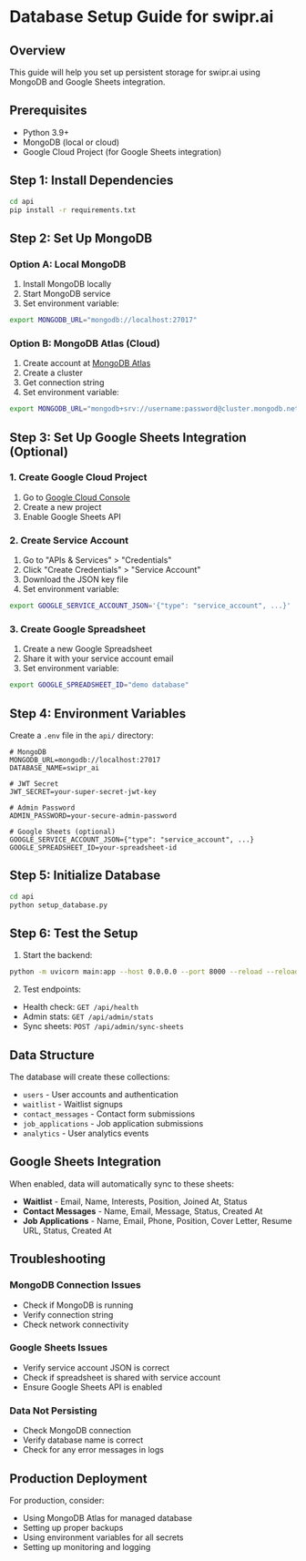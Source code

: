 # Database Setup Guide for swipr.ai

## Overview
This guide will help you set up persistent storage for swipr.ai using MongoDB and Google Sheets integration.

## Prerequisites
- Python 3.9+
- MongoDB (local or cloud)
- Google Cloud Project (for Google Sheets integration)

## Step 1: Install Dependencies

```bash
cd api
pip install -r requirements.txt
```

## Step 2: Set Up MongoDB

### Option A: Local MongoDB
1. Install MongoDB locally
2. Start MongoDB service
3. Set environment variable:
```bash
export MONGODB_URL="mongodb://localhost:27017"
```

### Option B: MongoDB Atlas (Cloud)
1. Create account at [MongoDB Atlas](https://www.mongodb.com/atlas)
2. Create a cluster
3. Get connection string
4. Set environment variable:
```bash
export MONGODB_URL="mongodb+srv://username:password@cluster.mongodb.net/swipr_ai"
```

## Step 3: Set Up Google Sheets Integration (Optional)

### 1. Create Google Cloud Project
1. Go to [Google Cloud Console](https://console.cloud.google.com/)
2. Create a new project
3. Enable Google Sheets API

### 2. Create Service Account
1. Go to "APIs & Services" > "Credentials"
2. Click "Create Credentials" > "Service Account"
3. Download the JSON key file
4. Set environment variable:
```bash
export GOOGLE_SERVICE_ACCOUNT_JSON='{"type": "service_account", ...}'
```

### 3. Create Google Spreadsheet
1. Create a new Google Spreadsheet
2. Share it with your service account email
3. Set environment variable:
```bash
export GOOGLE_SPREADSHEET_ID="demo database"
```

## Step 4: Environment Variables

Create a `.env` file in the `api/` directory:

```env
# MongoDB
MONGODB_URL=mongodb://localhost:27017
DATABASE_NAME=swipr_ai

# JWT Secret
JWT_SECRET=your-super-secret-jwt-key

# Admin Password
ADMIN_PASSWORD=your-secure-admin-password

# Google Sheets (optional)
GOOGLE_SERVICE_ACCOUNT_JSON={"type": "service_account", ...}
GOOGLE_SPREADSHEET_ID=your-spreadsheet-id
```

## Step 5: Initialize Database

```bash
cd api
python setup_database.py
```

## Step 6: Test the Setup

1. Start the backend:
```bash
python -m uvicorn main:app --host 0.0.0.0 --port 8000 --reload --reload-dir .
```

2. Test endpoints:
- Health check: `GET /api/health`
- Admin stats: `GET /api/admin/stats`
- Sync sheets: `POST /api/admin/sync-sheets`

## Data Structure

The database will create these collections:
- `users` - User accounts and authentication
- `waitlist` - Waitlist signups
- `contact_messages` - Contact form submissions
- `job_applications` - Job application submissions
- `analytics` - User analytics events

## Google Sheets Integration

When enabled, data will automatically sync to these sheets:
- **Waitlist** - Email, Name, Interests, Position, Joined At, Status
- **Contact Messages** - Name, Email, Message, Status, Created At
- **Job Applications** - Name, Email, Phone, Position, Cover Letter, Resume URL, Status, Created At

## Troubleshooting

### MongoDB Connection Issues
- Check if MongoDB is running
- Verify connection string
- Check network connectivity

### Google Sheets Issues
- Verify service account JSON is correct
- Check if spreadsheet is shared with service account
- Ensure Google Sheets API is enabled

### Data Not Persisting
- Check MongoDB connection
- Verify database name is correct
- Check for any error messages in logs

## Production Deployment

For production, consider:
- Using MongoDB Atlas for managed database
- Setting up proper backups
- Using environment variables for all secrets
- Setting up monitoring and logging 